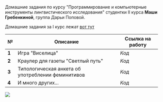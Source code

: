 Домашние задания по курсу "Программирование и компьютерные инструменты лингвистического исследования" студентки II курса __Маши Гребенкиной__, группа Дарьи Поповой.

Домашние задания за I курс лежат [вот тут](https://github.com/mgrbnkn/python)


№	|Описание|Ссылка на работу
---|---|---
__1__ |Игра "Виселица"|*Код*
__2__	|Краулер для газеты "Светлый путь"|*Код*
__3__	|Типологическая анкета об употреблении феминитивов|*Код*
__4__	|И много других...|*Код*

![](https://pp.userapi.com/c639829/v639829175/1eca6/JdyFVzIsQOs.jpg)
